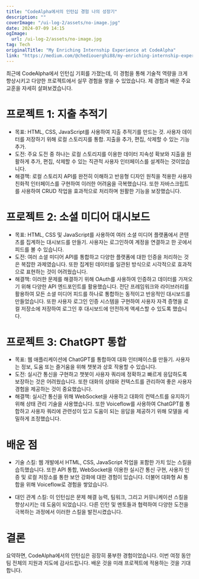 ```yaml
---
title: "CodeAlpha에서의 인턴십 경험 나의 성장기"
description: ""
coverImage: "/ui-log-2/assets/no-image.jpg"
date: 2024-07-09 14:15
ogImage: 
  url: /ui-log-2/assets/no-image.jpg
tag: Tech
originalTitle: "My Enriching Internship Experience at CodeAlpha"
link: "https://medium.com/@chediouerghi88/my-enriching-internship-experience-at-codealpha-910391a061db"
---
```



최근에 CodeAlpha에서 인턴십 기회를 가졌는데, 이 경험을 통해 기술적 역량을 크게 향상시키고 다양한 프로젝트에서 실무 경험을 쌓을 수 있었습니다. 제 경험과 배운 주요 교훈을 자세히 살펴보겠습니다.

# 프로젝트 1: 지출 추적기

- 목표: HTML, CSS, JavaScript를 사용하여 지출 추적기를 만드는 것. 사용자 데이터를 저장하기 위해 로컬 스토리지를 통합. 지출을 추가, 편집, 삭제할 수 있는 기능 추가.
- 도전: 주요 도전 중 하나는 로컬 스토리지를 이용한 데이터 지속성 확보와 지출을 원활하게 추가, 편집, 삭제할 수 있는 직관적 사용자 인터페이스를 설계하는 것이었습니다.
- 해결책: 로컬 스토리지 API를 완전히 이해하고 반응형 디자인 원칙을 적용한 사용자 친화적 인터페이스를 구현하여 이러한 어려움을 극복했습니다. 또한 자바스크립트를 사용하여 CRUD 작업을 효과적으로 처리하며 원활한 기능을 보장했습니다.

# 프로젝트 2: 소셜 미디어 대시보드

<!-- ui-log 수평형 -->
<ins class="adsbygoogle"
  style="display:block"
  data-ad-client="ca-pub-4877378276818686"
  data-ad-slot="9743150776"
  data-ad-format="auto"
  data-full-width-responsive="true"></ins>
  <script>
  (adsbygoogle = window.adsbygoogle || []).push({});
  </script>

- 목표: HTML, CSS 및 JavaScript를 사용하여 여러 소셜 미디어 플랫폼에서 콘텐츠를 집계하는 대시보드를 만들기. 사용자는 로그인하여 계정을 연결하고 한 곳에서 피드를 볼 수 있습니다.
- 도전: 여러 소셜 미디어 API를 통합하고 다양한 플랫폼에 대한 인증을 처리하는 것은 복잡한 과제였습니다. 또한 집계된 데이터를 일관된 방식으로 시각적으로 효과적으로 표현하는 것이 어려웠습니다.
- 해결책: 이러한 문제를 해결하기 위해 OAuth를 사용하여 인증하고 데이터를 가져오기 위해 다양한 API 엔드포인트를 활용했습니다. 전단 프레임워크와 라이브러리를 활용하여 모든 소셜 미디어 피드를 하나로 통합하는 동적이고 반응적인 대시보드를 만들었습니다. 또한 사용자 로그인 인증 시스템을 구현하여 사용자 자격 증명을 로컬 저장소에 저장하여 로그인 후 대시보드에 안전하게 액세스할 수 있도록 했습니다.

# 프로젝트 3: ChatGPT 통합

- 목표: 웹 애플리케이션에 ChatGPT를 통합하여 대화 인터페이스를 만들기. 사용자는 정보, 도움 또는 즐거움을 위해 챗봇과 상호 작용할 수 있습니다.
- 도전: 실시간 통신을 구현하고 챗봇이 사용자 쿼리에 정확하고 빠르게 응답하도록 보장하는 것은 어려웠습니다. 또한 대화의 상태와 컨텍스트를 관리하여 좋은 사용자 경험을 제공하는 것이 중요했습니다.
- 해결책: 실시간 통신을 위해 WebSocket을 사용하고 대화의 컨텍스트를 유지하기 위해 상태 관리 기술을 사용했습니다. 또한 Voiceflow를 사용하여 ChatGPT를 통합하고 사용자 쿼리에 관련성이 있고 도움이 되는 응답을 제공하기 위해 모델을 세밀하게 조정했습니다.

# 배운 점

<!-- ui-log 수평형 -->
<ins class="adsbygoogle"
  style="display:block"
  data-ad-client="ca-pub-4877378276818686"
  data-ad-slot="9743150776"
  data-ad-format="auto"
  data-full-width-responsive="true"></ins>
  <script>
  (adsbygoogle = window.adsbygoogle || []).push({});
  </script>

- 기술 스킬: 웹 개발에서 HTML, CSS, JavaScript 작업을 포함한 가치 있는 스킬을 습득했습니다. 또한 API 통합, WebSocket을 이용한 실시간 통신 구현, 사용자 인증 및 로컬 저장소를 통한 보안 강화에 대한 경험이 있습니다. 더불어 대화형 AI 통합을 위해 Voiceflow로 경험을 쌓았습니다.

- 대인 관계 스킬: 이 인턴십은 문제 해결 능력, 팀워크, 그리고 커뮤니케이션 스킬을 향상시키는 데 도움이 되었습니다. 다른 인턴 및 멘토들과 협력하여 다양한 도전을 극복하는 과정에서 이러한 스킬을 발전시켰습니다.

# 결론

요약하면, CodeAlpha에서의 인턴십은 굉장히 풍부한 경험이었습니다. 이번 여정 동안 팀 전체의 지원과 지도에 감사드립니다. 배운 것을 미래 프로젝트에 적용하는 것을 기대합니다.